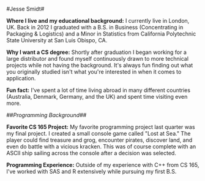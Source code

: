 #Jesse Smidt#

**Where I live and my educational background:** I currently live in London, UK.  Back in 2012 I graduated with a B.S. in Business (Concentrating in Packaging & Logistics) and a Minor in Statistics from California Polytechnic State University at San Luis Obispo, CA.
 
**Why I want a CS degree:** Shortly after graduation I began working for a large distributor and found myself continuously drawn to more technical projects while not having the background. It's always fun finding out what you originally studied isn't what you're interested in when it comes to application.

**Fun fact:** I've spent a lot of time living abroad in many different countries (Australia, Denmark, Germany, and the UK) and spent time visiting even more.

##*Programming Background*##

**Favorite CS 165 Project:** My favorite programming project last quarter was my final project.  I created a small console game called "Lost at Sea." The player could find treasure and grog, encounter pirates, discover land, and even do battle with a vicious kracken.  This was of course complete with an ASCII ship sailing across the console after a decision was selected.

**Programming Experience:** Outside of my experience with C++ from CS 165, I've worked with SAS and R extensively while pursuing my first B.S.